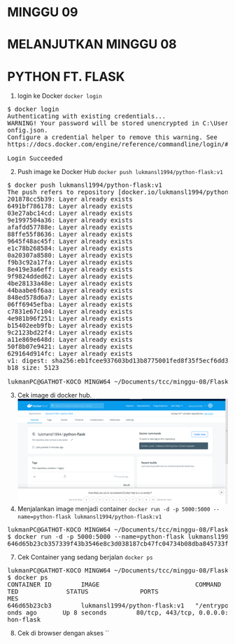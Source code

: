 # MINGGU 09
# MELANJUTKAN MINGGU 08   
# PYTHON FT. FLASK 

1. login ke Docker `docker login`  
<pre>
$ docker login
Authenticating with existing credentials...
WARNING! Your password will be stored unencrypted in C:\Users\lukmanPC\.docker\c
onfig.json.
Configure a credential helper to remove this warning. See
https://docs.docker.com/engine/reference/commandline/login/#credentials-store

Login Succeeded
</pre>  
2. Push image ke Docker Hub  `docker push lukmansl1994/python-flask:v1`  
<pre>
$ docker push lukmansl1994/python-flask:v1
The push refers to repository [docker.io/lukmansl1994/python-flask]
201878cc5b39: Layer already exists
6491bf786178: Layer already exists
03e27abc14cd: Layer already exists
9e1997504a36: Layer already exists
afafdd57788e: Layer already exists
88ffe55f8636: Layer already exists
9645f48ac45f: Layer already exists
e1c78b268584: Layer already exists
0a20307a8580: Layer already exists
f9b3c92a17fa: Layer already exists
8e419e3a6eff: Layer already exists
9f9824dded62: Layer already exists
4be28133a48e: Layer already exists
44baabe6f6aa: Layer already exists
848ed578d6a7: Layer already exists
06ff6945efba: Layer already exists
c7831e67c104: Layer already exists
4e981b96f251: Layer already exists
b15402eeb9fb: Layer already exists
9c2123bd22f4: Layer already exists
a11e869e648d: Layer already exists
50f8b07e9421: Layer already exists
629164d914fc: Layer already exists
v1: digest: sha256:eb1fcee937603bd13b8775001fed8f35f5ecf6dd3dddc44d9be291f677d2d
b18 size: 5123

lukmanPC@GATHOT-KOCO MINGW64 ~/Documents/tcc/minggu-08/FlaskApp (master)
</pre>  
3. Cek image di docker hub.     
![9](images/1.png)  
6. Menjalankan image menjadi container  `docker run -d -p 5000:5000 --name=python-flask lukmansl1994/python-flask:v1`  
<pre>
lukmanPC@GATHOT-KOCO MINGW64 ~/Documents/tcc/minggu-08/FlaskApp (master)
$ docker run -d -p 5000:5000 --name=python-flask lukmansl1994/python-flask:v1
646d65b23cb357339f43b3546e8c3d038187cb47fc04734b08dba845733ffd35
</pre>  
7. Cek Container yang sedang berjalan `docker ps`  
<pre>
lukmanPC@GATHOT-KOCO MINGW64 ~/Documents/tcc/minggu-08/FlaskApp (master)
$ docker ps
CONTAINER ID        IMAGE                          COMMAND                  CREA
TED             STATUS              PORTS                                     NA
MES
646d65b23cb3        lukmansl1994/python-flask:v1   "/entrypoint.sh /sta"   9 sec
onds ago       Up 8 seconds        80/tcp, 443/tcp, 0.0.0.0:5000->5000/tcp   pyt
hon-flask
</pre>  
8. Cek di browser dengan akses ``  


















